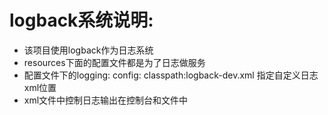 # logback系统说明:
* 该项目使用logback作为日志系统
* resources下面的配置文件都是为了日志做服务
* 配置文件下的logging:
    config: classpath:logback-dev.xml   指定自定义日志xml位置
* xml文件中控制日志输出在控制台和文件中








